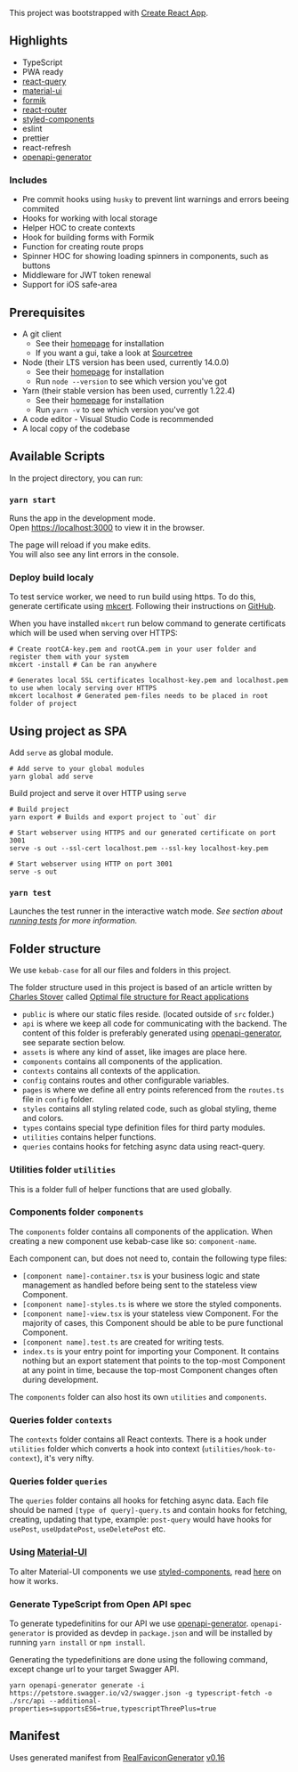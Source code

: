 This project was bootstrapped with [Create React App](https://github.com/facebook/create-react-app).


## Highlights
- TypeScript
- PWA ready
- [react-query](https://react-query.tanstack.com/)
- [material-ui](https://material-ui.com/)
- [formik](https://formik.org/)
- [react-router](https://reactrouter.com/web)
- [styled-components](https://styled-components.com/)
- eslint
- prettier
- react-refresh
- [openapi-generator](https://openapi-generator.tech/)

### Includes
- Pre commit hooks using `husky` to prevent lint warnings and errors beeing commited
- Hooks for working with local storage
- Helper HOC to create contexts
- Hook for building forms with Formik
- Function for creating route props
- Spinner HOC for showing loading spinners in components, such as buttons
- Middleware for JWT token renewal
- Support for iOS safe-area

## Prerequisites

- A git client
  - See their [homepage](https://git-scm.com) for installation
  - If you want a gui, take a look at [Sourcetree](https://www.sourcetreeapp.com/)
- Node (their LTS version has been used, currently 14.0.0)
  - See their [homepage](https://nodejs.org) for installation
  - Run `node --version` to see which version you've got
- Yarn (their stable version has been used, currently 1.22.4)
  - See their [homepage](https://yarnpkg.com/en) for installation
  - Run `yarn -v` to see which version you've got
- A code editor - Visual Studio Code is recommended
- A local copy of the codebase

## Available Scripts

In the project directory, you can run:

### `yarn start`

Runs the app in the development mode.<br />
Open [https://localhost:3000](https://localhost:3000) to view it in the browser.

The page will reload if you make edits.<br />
You will also see any lint errors in the console.

### Deploy build localy
To test service worker, we need to run build using https. To do this, generate certificate using [mkcert](https://github.com/FiloSottile/mkcert). Following their instructions on [GitHub](https://github.com/FiloSottile/mkcert).

When you have installed `mkcert` run below command to generate certificats which will be used when serving over HTTPS:

```
# Create rootCA-key.pem and rootCA.pem in your user folder and register them with your system
mkcert -install # Can be ran anywhere

# Generates local SSL certificates localhost-key.pem and localhost.pem to use when localy serving over HTTPS
mkcert localhost # Generated pem-files needs to be placed in root folder of project
```
## Using project as SPA

Add `serve` as global module.

```
# Add serve to your global modules
yarn global add serve
```
Build project and serve it over HTTP using `serve`
```
# Build project
yarn export # Builds and export project to `out` dir

# Start webserver using HTTPS and our generated certificate on port 3001
serve -s out --ssl-cert localhost.pem --ssl-key localhost-key.pem

# Start webserver using HTTP on port 3001
serve -s out
```

### `yarn test`

Launches the test runner in the interactive watch mode.
*See section about [running tests](https://facebook.github.io/create-react-app/docs/running-tests) for more information.*

## Folder structure

We use `kebab-case` for all our files and folders in this project.

The folder structure used in this project is based of an article written by [Charles Stover](https://medium.com/@Charles_Stover) called [Optimal file structure for React applications](https://medium.com/@Charles_Stover/optimal-file-structure-for-react-applications-f3e35ad0a145)

- `public` is where our static files reside. (located outside of `src` folder.)
- `api` is where we keep all code for communicating with the backend. The content of this folder is preferably generated using [openapi-generator](https://openapi-generator.tech), see separate section below.
- `assets` is where any kind of asset, like images are place here.
- `components` contains all components of the application.
- `contexts` contains all contexts of the application.
- `config` contains routes and other configurable variables.
- `pages` is where we define all entry points referenced from the `routes.ts` file in `config` folder.
- `styles` contains all styling related code, such as global styling, theme and colors.
- `types` contains special type definition files for third party modules.
- `utilities` contains helper functions.
- `queries` contains hooks for fetching async data using react-query.

### Utilities folder `utilities`

This is a folder full of helper functions that are used globally.

### Components folder `components`

The `components` folder contains all components of the application. When creating a new component use kebab-case like so: `component-name`.

Each component can, but does not need to, contain the following type files:

- `[component name]-container.tsx` is your business logic and state management as handled before being sent to the stateless view Component.
- `[component name]-styles.ts` is where we store the styled components.
- `[component name]-view.tsx` is your stateless view Component. For the majority of cases, this Component should be able to be pure functional Component.
- `[component name].test.ts` are created for writing tests.
- `index.ts` is your entry point for importing your Component. It contains nothing but an export statement that points to the top-most Component at any point in time, because the top-most Component changes often during development.

The `components` folder can also host its own `utilities` and `components`.

### Queries folder `contexts`

The `contexts` folder contains all React contexts. There is a hook under `utilities` folder which converts a hook into context (`utilities/hook-to-context`), it's very nifty.

### Queries folder `queries`

The `queries` folder contains all hooks for fetching async data. Each file should be named `[type of query]-query.ts` and contain hooks for fetching, creating, updating that type, example: `post-query` would have hooks for `usePost`, `useUpdatePost`, `useDeletePost` etc.

### Using [Material-UI](https://github.com/mui-org/material-ui)

To alter Material-UI components we use [styled-components](https://github.com/styled-components/styled-components), read [here](https://material-ui.com/guides/interoperability/#styled-components) on how it works.


### Generate TypeScript from Open API spec

To generate typedefinitins for our API we use [openapi-generator](https://openapi-generator.tech). `openapi-generator` is provided as devdep in `package.json` and will be installed by running `yarn install` or `npm install`.

Generating the typedefinitions are done using the following command, except change url to your target Swagger API.

`yarn openapi-generator generate -i https://petstore.swagger.io/v2/swagger.json -g typescript-fetch -o ./src/api --additional-properties=supportsES6=true,typescriptThreePlus=true`

## Manifest

Uses generated manifest from [RealFaviconGenerator](https://realfavicongenerator.net/) [v0.16](https://realfavicongenerator.net/change_log#v0.16)
